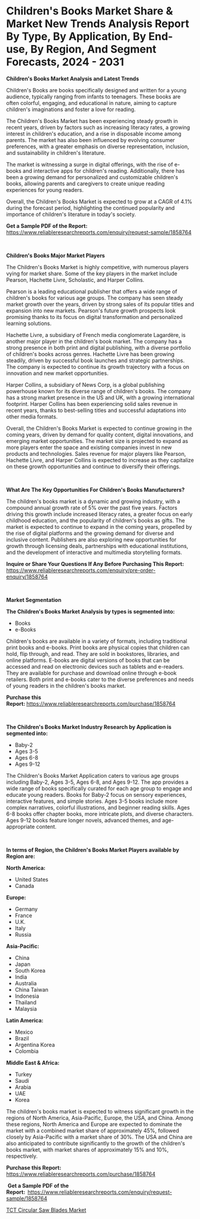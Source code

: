 <p><h1>Children's Books Market Share & Market New Trends Analysis Report By Type, By Application, By End-use, By Region, And Segment Forecasts, 2024 - 2031</h1></p><p><strong>Children's Books Market Analysis and Latest Trends</strong></p>
<p><p>Children's Books are books specifically designed and written for a young audience, typically ranging from infants to teenagers. These books are often colorful, engaging, and educational in nature, aiming to capture children's imaginations and foster a love for reading.</p><p>The Children's Books Market has been experiencing steady growth in recent years, driven by factors such as increasing literacy rates, a growing interest in children's education, and a rise in disposable income among parents. The market has also been influenced by evolving consumer preferences, with a greater emphasis on diverse representation, inclusion, and sustainability in children's literature.</p><p>The market is witnessing a surge in digital offerings, with the rise of e-books and interactive apps for children's reading. Additionally, there has been a growing demand for personalized and customizable children's books, allowing parents and caregivers to create unique reading experiences for young readers.</p><p>Overall, the Children's Books Market is expected to grow at a CAGR of 4.1% during the forecast period, highlighting the continued popularity and importance of children's literature in today's society.</p></p>
<p><strong>Get a Sample PDF of the Report:&nbsp;</strong> <a href="https://www.reliableresearchreports.com/enquiry/request-sample/1858764">https://www.reliableresearchreports.com/enquiry/request-sample/1858764</a></p>
<p>&nbsp;</p>
<p><strong>Children's Books Major Market Players</strong></p>
<p><p>The Children's Books Market is highly competitive, with numerous players vying for market share. Some of the key players in the market include Pearson, Hachette Livre, Scholastic, and Harper Collins.</p><p>Pearson is a leading educational publisher that offers a wide range of children's books for various age groups. The company has seen steady market growth over the years, driven by strong sales of its popular titles and expansion into new markets. Pearson's future growth prospects look promising thanks to its focus on digital transformation and personalized learning solutions.</p><p>Hachette Livre, a subsidiary of French media conglomerate Lagardère, is another major player in the children's book market. The company has a strong presence in both print and digital publishing, with a diverse portfolio of children's books across genres. Hachette Livre has been growing steadily, driven by successful book launches and strategic partnerships. The company is expected to continue its growth trajectory with a focus on innovation and new market opportunities.</p><p>Harper Collins, a subsidiary of News Corp, is a global publishing powerhouse known for its diverse range of children's books. The company has a strong market presence in the US and UK, with a growing international footprint. Harper Collins has been experiencing solid sales revenue in recent years, thanks to best-selling titles and successful adaptations into other media formats.</p><p>Overall, the Children's Books Market is expected to continue growing in the coming years, driven by demand for quality content, digital innovations, and emerging market opportunities. The market size is projected to expand as more players enter the space and existing companies invest in new products and technologies. Sales revenue for major players like Pearson, Hachette Livre, and Harper Collins is expected to increase as they capitalize on these growth opportunities and continue to diversify their offerings.</p></p>
<p>&nbsp;</p>
<p><strong>What Are The Key Opportunities For Children's Books Manufacturers?</strong></p>
<p><p>The children's books market is a dynamic and growing industry, with a compound annual growth rate of 5% over the past five years. Factors driving this growth include increased literacy rates, a greater focus on early childhood education, and the popularity of children's books as gifts. The market is expected to continue to expand in the coming years, propelled by the rise of digital platforms and the growing demand for diverse and inclusive content. Publishers are also exploring new opportunities for growth through licensing deals, partnerships with educational institutions, and the development of interactive and multimedia storytelling formats.</p></p>
<p><strong>Inquire or Share Your Questions If Any Before Purchasing This Report:</strong> <a href="https://www.reliableresearchreports.com/enquiry/pre-order-enquiry/1858764">https://www.reliableresearchreports.com/enquiry/pre-order-enquiry/1858764</a></p>
<p>&nbsp;</p>
<p><strong>Market Segmentation</strong></p>
<p><strong>The Children's Books Market Analysis by types is segmented into:</strong></p>
<p><ul><li>Books</li><li>e-Books</li></ul></p>
<p><p>Children's books are available in a variety of formats, including traditional print books and e-books. Print books are physical copies that children can hold, flip through, and read. They are sold in bookstores, libraries, and online platforms. E-books are digital versions of books that can be accessed and read on electronic devices such as tablets and e-readers. They are available for purchase and download online through e-book retailers. Both print and e-books cater to the diverse preferences and needs of young readers in the children's books market.</p></p>
<p><strong>Purchase this Report:&nbsp;</strong><a href="https://www.reliableresearchreports.com/purchase/1858764">https://www.reliableresearchreports.com/purchase/1858764</a></p>
<p>&nbsp;</p>
<p><strong>The Children's Books Market Industry Research by Application is segmented into:</strong></p>
<p><ul><li>Baby-2</li><li>Ages 3-5</li><li>Ages 6-8</li><li>Ages 9-12</li></ul></p>
<p><p>The Children's Books Market Application caters to various age groups including Baby-2, Ages 3-5, Ages 6-8, and Ages 9-12. The app provides a wide range of books specifically curated for each age group to engage and educate young readers. Books for Baby-2 focus on sensory experiences, interactive features, and simple stories. Ages 3-5 books include more complex narratives, colorful illustrations, and beginner reading skills. Ages 6-8 books offer chapter books, more intricate plots, and diverse characters. Ages 9-12 books feature longer novels, advanced themes, and age-appropriate content.</p></p>
<p>&nbsp;</p>
<p><strong>In terms of Region, the Children's Books Market Players available by Region are:</strong></p>
<p>
    <p> <strong> North America: </strong>
        <ul>
            <li>United States</li>
            <li>Canada</li>
        </ul>
        </p> 
    <p> <strong> Europe: </strong>
        <ul>
            <li>Germany</li>
            <li>France</li>
            <li>U.K.</li>
            <li>Italy</li>
            <li>Russia</li>
        </ul>
        </p> 
    <p> <strong> Asia-Pacific: </strong>
        <ul>
            <li>China</li>
            <li>Japan</li>
            <li>South Korea</li>
            <li>India</li>
            <li>Australia</li>
            <li>China Taiwan</li>
            <li>Indonesia</li>
            <li>Thailand</li>
            <li>Malaysia</li>
        </ul>
        </p> 
    <p> <strong> Latin America: </strong>
        <ul>
            <li>Mexico</li>
            <li>Brazil</li>
            <li>Argentina Korea</li>
            <li>Colombia</li>
        </ul>
        </p> 
    <p> <strong> Middle East & Africa: </strong>
        <ul>
            <li>Turkey</li>
            <li>Saudi</li>
            <li>Arabia</li>
            <li>UAE</li>
            <li>Korea</li>
        </ul>
    </p>
    </p>
<p><p>The children's books market is expected to witness significant growth in the regions of North America, Asia-Pacific, Europe, the USA, and China. Among these regions, North America and Europe are expected to dominate the market with a combined market share of approximately 45%, followed closely by Asia-Pacific with a market share of 30%. The USA and China are also anticipated to contribute significantly to the growth of the children's books market, with market shares of approximately 15% and 10%, respectively.</p></p>
<p><strong>Purchase this Report: </strong><a href="https://www.reliableresearchreports.com/purchase/1858764">https://www.reliableresearchreports.com/purchase/1858764</a></p>
<p>&nbsp;<strong>Get a Sample PDF of the Report:&nbsp;&nbsp;</strong><a href="https://www.reliableresearchreports.com/enquiry/request-sample/1858764">https://www.reliableresearchreports.com/enquiry/request-sample/1858764</a></p>
<p><strong></strong></p>
<p><p><a href="https://adventurous-uranium-ef9.notion.site/TCT-Circular-Saw-Blades-Market-Offers-Provide-Insightful-Data-for-the-Time-Period-from-2024-to-2031--862877c494d148448fb342e19361c87b">TCT Circular Saw Blades Market</a></p></p>